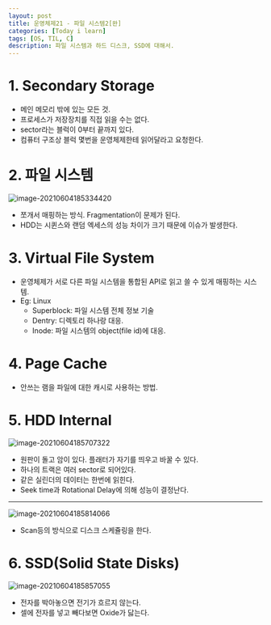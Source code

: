 ```yaml
---
layout: post
title: 운영체제21 - 파일 시스템2[완]
categories: [Today i learn]
tags: [OS, TIL, C]
description: 파일 시스템과 하드 디스크, SSD에 대해서.
---
```


# 1. Secondary Storage

- 메인 메모리 밖에 있는 모든 것.
- 프로세스가 저장장치를 직접 읽을 수는 없다.
- sector라는 블럭이 0부터 끝까지 있다.
- 컴퓨터 구조상 블럭 몇번을 운영체제한테 읽어달라고 요청한다.

# 2. 파일 시스템

![image-20210604185334420](https://raw.githubusercontent.com/chunyunseo/ImageRepo/image/img/image-20210604185334420.png)

- 쪼개서 매핑하는 방식. Fragmentation이 문제가 된다.
- HDD는 시퀸스와 랜덤 엑세스의 성능 차이가 크기 때문에 이슈가 발생한다.

# 3. Virtual File System

- 운영체제가 서로 다른 파일 시스템을 통합된 API로 읽고 쓸 수 있게 매핑하는 시스템.
- Eg: Linux
  - Superblock: 파일 시스템 전체 정보 기술
  - Dentry: 디렉토리 하나랑 대응.
  - Inode: 파일 시스템의 object(file id)에 대응.



# 4. Page Cache

- 안쓰는 램을 파일에 대한 캐시로 사용하는 방법.



# 5. HDD Internal

![image-20210604185707322](https://raw.githubusercontent.com/chunyunseo/ImageRepo/image/img/image-20210604185707322.png)

- 원판이 돌고 암이 있다. 플래터가 자기를 띄우고 바꿀 수 있다.
- 하나의 트랙은 여러 sector로 되어있다.
- 같은 실린더의 데이터는 한번에 읽힌다.
- Seek time과 Rotational Delay에 의해 성능이 결정난다.

---

![image-20210604185814066](https://raw.githubusercontent.com/chunyunseo/ImageRepo/image/img/image-20210604185814066.png)

- Scan등의 방식으로 디스크 스케쥴링을 한다.



# 6. SSD(Solid State Disks)

![image-20210604185857055](https://raw.githubusercontent.com/chunyunseo/ImageRepo/image/img/image-20210604185857055.png)

- 전자를 박아놓으면 전기가 흐르지 않는다.
- 셀에 전자를 넣고 빼다보면 Oxide가 닳는다.